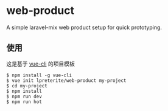 # web-product
A simple laravel-mix web product setup for quick prototyping.

## 使用
这是基于 [vue-cli](https://github.com/vuejs/vue-cli) 的项目模板
```
$ npm install -g vue-cli
$ vue init lpreterite/web-product my-project
$ cd my-project
$ npm install
$ npm run dev
$ npm run hot
```

